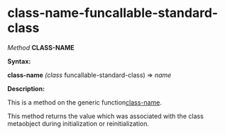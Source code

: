 class-name-funcallable-standard-class
=====================================

*Method* **CLASS-NAME**

**Syntax:**

**class-name** *(class* funcallable-standard-class) => *name*

**Description:**

This is a method on the generic function[class-name](/meta-object-protocol/class-name).

This method returns the value which was associated with the class metaobject during initialization or reinitialization.
